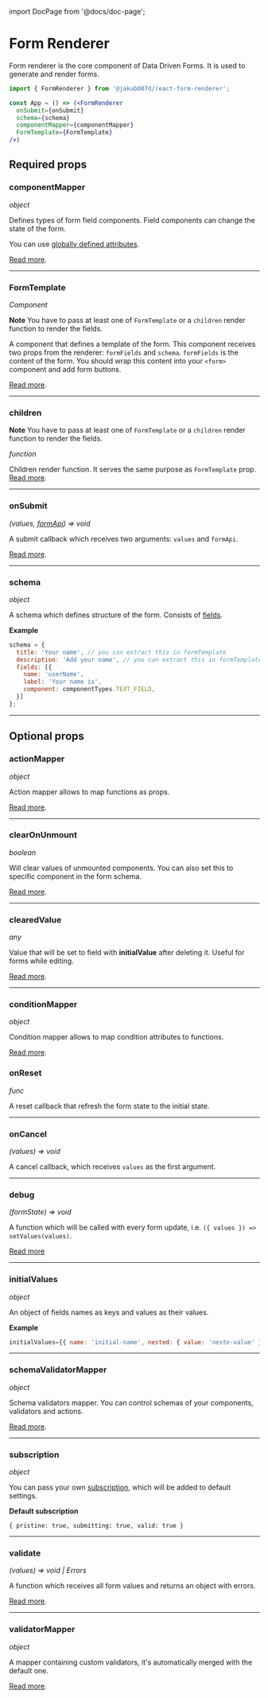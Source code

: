 import DocPage from '@docs/doc-page';

<DocPage>

# Form Renderer

Form renderer is the core component of Data Driven Forms. It is used to generate and render forms.

```jsx
import { FormRenderer } from '@jakub007d/react-form-renderer';

const App = () => (<FormRenderer
  onSubmit={onSubmit}
  schema={schema}
  componentMapper={componentMapper}
  FormTemplate={FormTemplate}
/>)
```

## Required props

### componentMapper

*object*

Defines types of form field components. Field components can change the state of the form.

You can use [globally defined attributes](/mappers/global-component-props).

[Read more](/mappers/custom-mapper).

---

### FormTemplate

*Component*

**Note** You have to pass at least one of `FormTemplate` or a `children` render function to render the fields.

A component that defines a template of the form. This component receives two props from the renderer: `formFields` and `schema`. `formFields` is the content of the form. You should wrap this content into your `<form>` component and add form buttons.

[Read more](/components/form-template).

---

### children

**Note** You have to pass at least one of `FormTemplate` or a `children` render function to render the fields.

*function*

Children render function. It serves the same purpose as `FormTemplate` prop. [Read more](/components/children).

---

### onSubmit

*(values, [formApi](/hooks/use-form-api)) => void*

A submit callback which receives two arguments: `values` and `formApi`.

[Read more](https://final-form.org/docs/react-final-form/types/FormProps#onsubmit).

---

### schema

*object*

A schema which defines structure of the form. Consists of [fields](/schema/introduction).

**Example**

```javascript
schema = {
  title: 'Your name', // you can extract this in formTemplate
  description: 'Add your name', // you can extract this in formTemplate
  fields: [{
    name: 'userName',
    label: 'Your name is',
    component: componentTypes.TEXT_FIELD,
  }]
};
```

---

## Optional props

### actionMapper

*object*

Action mapper allows to map functions as props.

[Read more](/mappers/action-mapper).

---

### clearOnUnmount

*boolean*

Will clear values of unmounted components. You can also set this to specific component in the form schema.

[Read more](/schema/clear-on-unmount).

---

### clearedValue

*any*

Value that will be set to field with **initialValue** after deleting it. Useful for forms while editing.

[Read more](/schema/cleared-value).

---

### conditionMapper

*object*

Condition mapper allows to map condition attributes to functions.

[Read more](/mappers/condition-mapper).

### onReset

*func*

A reset callback that refresh the form state to the initial state.

---

### onCancel

*(values) => void*

A cancel callback, which receives `values` as the first argument.

---

### debug

*(formState) => void*

A function which will be called with every form update, i.e. `({ values }) => setValues(values)`.

[Read more](https://final-form.org/docs/react-final-form/types/FormProps#debug)

---

### initialValues

*object*

An object of fields names as keys and values as their values.

**Example**

```jsx
initialValues={{ name: 'initial-name', nested: { value: 'neste-value' }}}
```

---

### schemaValidatorMapper

*object*

Schema validators mapper. You can control schemas of your components, validators and actions.

[Read more](/mappers/schema-validator-mapper).

---

### subscription

*object*

You can pass your own [subscription](https://final-form.org/docs/react-final-form/types/FormProps#subscription), which will be added to default settings.

**Default subscription**

`{ pristine: true, submitting: true, valid: true }`

---

### validate

*(values) => void | Errors*

A function which receives all form values and returns an object with errors.

[Read more](https://final-form.org/docs/react-final-form/types/FormProps#validate).

---

### validatorMapper

*object*

A mapper containing custom validators, it's automatically merged with the default one.

[Read more](/mappers/validator-mapper).


</DocPage>